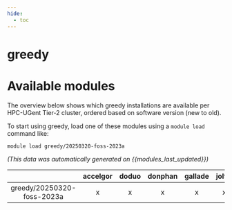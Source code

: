 ```yaml
---
hide:
  - toc
---
```


greedy
======

# Available modules


The overview below shows which greedy installations are available per HPC-UGent Tier-2 cluster, ordered based on software version (new to old).

To start using greedy, load one of these modules using a `module load` command like:

```shell
module load greedy/20250320-foss-2023a
```

*(This data was automatically generated on {{modules_last_updated}})*

| |accelgor|doduo|donphan|gallade|joltik|litleo|shinx|
| :---: | :---: | :---: | :---: | :---: | :---: | :---: | :---: |
|greedy/20250320-foss-2023a|x|x|x|x|x|x|x|

